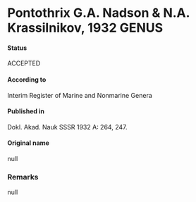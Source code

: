 Pontothrix G.A. Nadson & N.A. Krassilnikov, 1932 GENUS
=======

#### Status
ACCEPTED

#### According to
Interim Register of Marine and Nonmarine Genera

#### Published in
Dokl. Akad. Nauk SSSR 1932 A: 264, 247.

#### Original name
null

### Remarks
null